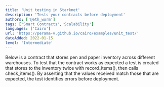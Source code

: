 ```yaml
---
title: 'Unit testing in Starknet'
description: 'Tests your contracts before deployment'
authors: ['@eth_worm']
tags: ['Smart Contracts','Scalability']
languages: ['Cairo']
url: 'https://perama-v.github.io/cairo/examples/unit_test/'
dateAdded: 2022-01-15
level: 'Intermediate'
---
```


Below is a contract that stores pen and paper inventory across different warehouses. To test that the contract works as expected a test is created that stores to the inventory twice with record_items(), then calls check_items(). By asserting that the values received match those that are expected, the test identifies errors before deployment.
